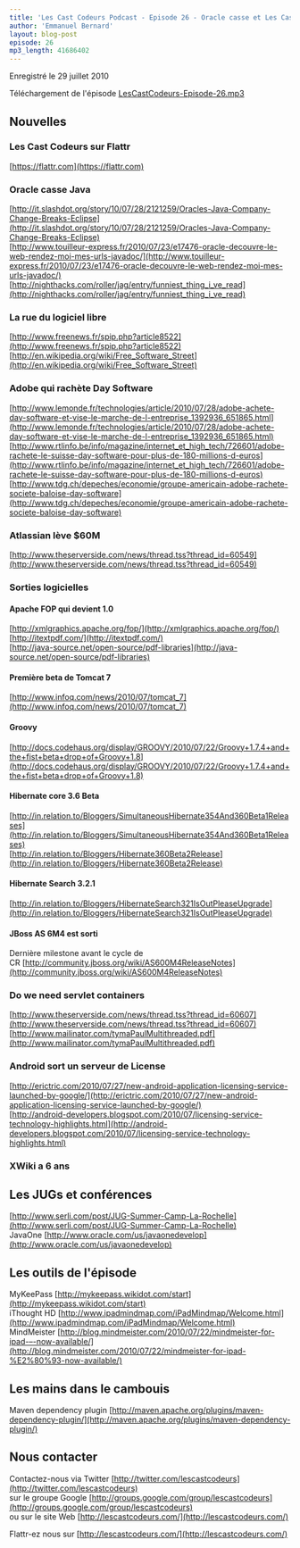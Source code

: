 ```yaml
---
title: 'Les Cast Codeurs Podcast - Episode 26 - Oracle casse et Les Cast Codeurs flattrent'
author: 'Emmanuel Bernard'
layout: blog-post
episode: 26
mp3_length: 41686402
---
```

Enregistré le 29 juillet 2010

Téléchargement de l'épisode [LesCastCodeurs-Episode-26.mp3](http://media.libsyn.com/media/lescastcodeurs/LesCastCodeurs-Episode-26.mp3)

## Nouvelles
### Les Cast Codeurs sur Flattr
[https://flattr.com](https://flattr.com)  

### Oracle casse Java
[http://it.slashdot.org/story/10/07/28/2121259/Oracles-Java-Company-Change-Breaks-Eclipse](http://it.slashdot.org/story/10/07/28/2121259/Oracles-Java-Company-Change-Breaks-Eclipse)  
[http://www.touilleur-express.fr/2010/07/23/e17476-oracle-decouvre-le-web-rendez-moi-mes-urls-javadoc/](http://www.touilleur-express.fr/2010/07/23/e17476-oracle-decouvre-le-web-rendez-moi-mes-urls-javadoc/)  
[http://nighthacks.com/roller/jag/entry/funniest_thing_i_ve_read](http://nighthacks.com/roller/jag/entry/funniest_thing_i_ve_read)

### La rue du logiciel libre
[http://www.freenews.fr/spip.php?article8522](http://www.freenews.fr/spip.php?article8522)  
[http://en.wikipedia.org/wiki/Free_Software_Street](http://en.wikipedia.org/wiki/Free_Software_Street)

### Adobe qui rachète Day Software
[http://www.lemonde.fr/technologies/article/2010/07/28/adobe-achete-day-software-et-vise-le-marche-de-l-entreprise_1392936_651865.html](http://www.lemonde.fr/technologies/article/2010/07/28/adobe-achete-day-software-et-vise-le-marche-de-l-entreprise_1392936_651865.html)  
[http://www.rtlinfo.be/info/magazine/internet_et_high_tech/726601/adobe-rachete-le-suisse-day-software-pour-plus-de-180-millions-d-euros](http://www.rtlinfo.be/info/magazine/internet_et_high_tech/726601/adobe-rachete-le-suisse-day-software-pour-plus-de-180-millions-d-euros)  
[http://www.tdg.ch/depeches/economie/groupe-americain-adobe-rachete-societe-baloise-day-software](http://www.tdg.ch/depeches/economie/groupe-americain-adobe-rachete-societe-baloise-day-software)

### Atlassian lève $60M
[http://www.theserverside.com/news/thread.tss?thread_id=60549](http://www.theserverside.com/news/thread.tss?thread_id=60549)

### Sorties logicielles

#### Apache FOP qui devient 1.0
[http://xmlgraphics.apache.org/fop/](http://xmlgraphics.apache.org/fop/)  
[http://itextpdf.com/](http://itextpdf.com/)  
[http://java-source.net/open-source/pdf-libraries](http://java-source.net/open-source/pdf-libraries)  

#### Première beta de Tomcat 7
[http://www.infoq.com/news/2010/07/tomcat_7](http://www.infoq.com/news/2010/07/tomcat_7)  

#### Groovy
[http://docs.codehaus.org/display/GROOVY/2010/07/22/Groovy+1.7.4+and+the+fist+beta+drop+of+Groovy+1.8](http://docs.codehaus.org/display/GROOVY/2010/07/22/Groovy+1.7.4+and+the+fist+beta+drop+of+Groovy+1.8)

#### Hibernate core 3.6 Beta
[http://in.relation.to/Bloggers/SimultaneousHibernate354And360Beta1Releases](http://in.relation.to/Bloggers/SimultaneousHibernate354And360Beta1Releases)  
[http://in.relation.to/Bloggers/Hibernate360Beta2Release](http://in.relation.to/Bloggers/Hibernate360Beta2Release)

#### Hibernate Search 3.2.1
[http://in.relation.to/Bloggers/HibernateSearch321IsOutPleaseUpgrade](http://in.relation.to/Bloggers/HibernateSearch321IsOutPleaseUpgrade)  

#### JBoss AS 6M4 est sorti
Dernière milestone avant le cycle de CR [http://community.jboss.org/wiki/AS600M4ReleaseNotes](http://community.jboss.org/wiki/AS600M4ReleaseNotes)

### Do we need servlet containers
[http://www.theserverside.com/news/thread.tss?thread_id=60607](http://www.theserverside.com/news/thread.tss?thread_id=60607)  
[http://www.mailinator.com/tymaPaulMultithreaded.pdf](http://www.mailinator.com/tymaPaulMultithreaded.pdf)

### Android sort un serveur de License
[http://erictric.com/2010/07/27/new-android-application-licensing-service-launched-by-google/](http://erictric.com/2010/07/27/new-android-application-licensing-service-launched-by-google/)  
[http://android-developers.blogspot.com/2010/07/licensing-service-technology-highlights.html](http://android-developers.blogspot.com/2010/07/licensing-service-technology-highlights.html)

### XWiki a 6 ans

## Les JUGs et conférences
[http://www.serli.com/post/JUG-Summer-Camp-La-Rochelle](http://www.serli.com/post/JUG-Summer-Camp-La-Rochelle)  
JavaOne [http://www.oracle.com/us/javaonedevelop](http://www.oracle.com/us/javaonedevelop)

## Les outils de l'épisode
MyKeePass [http://mykeepass.wikidot.com/start](http://mykeepass.wikidot.com/start)  
iThought HD [http://www.ipadmindmap.com/iPadMindmap/Welcome.html](http://www.ipadmindmap.com/iPadMindmap/Welcome.html)    
MindMeister [http://blog.mindmeister.com/2010/07/22/mindmeister-for-ipad-–-now-available/](http://blog.mindmeister.com/2010/07/22/mindmeister-for-ipad-%E2%80%93-now-available/)

## Les mains dans le cambouis
Maven dependency plugin [http://maven.apache.org/plugins/maven-dependency-plugin/](http://maven.apache.org/plugins/maven-dependency-plugin/)  

## Nous contacter
Contactez-nous via Twitter [http://twitter.com/lescastcodeurs](http://twitter.com/lescastcodeurs)  
sur le groupe Google [http://groups.google.com/group/lescastcodeurs](http://groups.google.com/group/lescastcodeurs)  
ou sur le site Web [http://lescastcodeurs.com/](http://lescastcodeurs.com/)

Flattr-ez nous sur [http://lescastcodeurs.com/](http://lescastcodeurs.com/)
